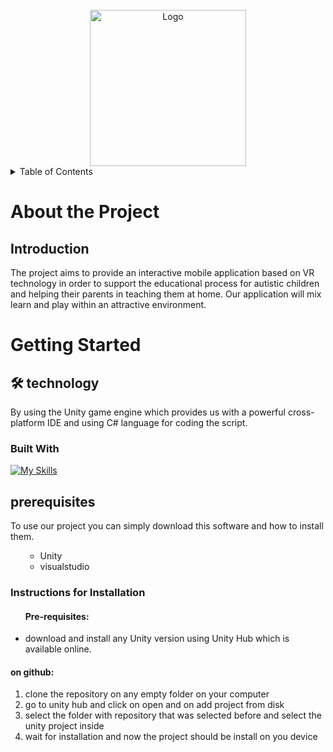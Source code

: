 
<!-- PROJECT LOGO -->
<br />
<div align="center">
  
  <a href="https://github.com/2022-GP1-14/2022_GP1_14">
    <img src="https://user-images.githubusercontent.com/114611487/200125297-6f197c9a-22e3-432f-b61e-5fb4bd040060.png" alt="Logo" width="250" height="250">
  </a>

</div>

<!-- TABLE OF CONTENTS -->
<details>
  <summary>Table of Contents</summary>
  <ol>
    <li>
      <a href="#about-the-project">About The Project</a>
      <ul>
        <li><a href="#Introduction"></a>Introduction</li>
      </ul>
    </li>
    <li>
      <a href="#getting-started">Getting Started</a>
      <ul>
      <li><a href="# 🛠  technology-with">technology</a></li>
       <li><a href="#built-with">Built With</a></li>
        <li><a href="#prerequisites">Prerequisites</a></li>
        <li><a href="#installation">Installation</a></li>
      </ul>
    </li>

  </ol>
</details>

# About the Project

## Introduction
The project aims to provide an interactive mobile application based on VR technology in order to support the educational process for autistic children 
and helping their parents in teaching them at home. Our application will mix learn and play within an attractive environment.

# Getting Started

## 🛠 technology
By using the Unity game engine which provides us with a powerful cross-platform IDE and using C# language for coding the script. 


### Built With

[![My Skills](https://skills.thijs.gg/icons?i=visualstudio,cs,unity)](https://skills.thijs.gg)

## prerequisites
 To use our project you can simply download this software and how to install them.
 
 <ol>
      <ul>
        <li>Unity</li>
        <li>visualstudio</li>
     </ul>
    </ol>
    
### Instructions for  Installation
  
  <ul>

#### Pre-requisites: <br>
<li>download and install any Unity version using Unity Hub which is available online.</li>
 </ul>
 
 ####  on github:
 <ol>
<li>clone the repository on any empty folder on your computer </li>
<li>go to unity hub and click on open and on add project from disk</li>
<li>select the folder with repository that was selected before and select the unity project inside  </li>
<li>wait for installation and now the project should be install on you device</li>
  </ol>
  

